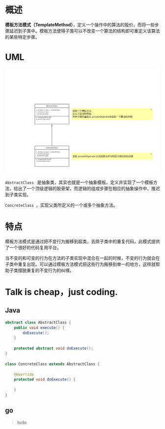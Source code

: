 # 概述

**模板方法模式（TemplateMethod）**，定义一个操作中的算法的股价，而将一些步骤延迟到子类中。模板方法使得子类可以不改变一个算法的结构即可重定义该算法的某些特定步骤。

# UML

![template](template.png)

 `AbstractClass ` 是抽象类，其实也就是一个抽象模板，定义并实现了一个模板方法，给出了一个顶级逻辑的股骨架，而逻辑的组成步骤在相应的抽象操作中，推迟到子类实现。

`ConcreteClass `，实现父类所定义的一个或多个抽象方法。

# 特点

模板方法模式是通过把不变行为搬移到超类，去除子类中的重复代码，此模式提供了一个很好的代码复用平台。

当不变的和可变的行为在方法的子类实现中混合在一起的时候，不变的行为就会在子类中重复出现。可以通过模板方法模式把这些行为搬移到单一的地方，这样就帮助子类摆脱重复的不变行为的纠缠。

# Talk is cheap，just coding.

## Java

```java
abstract class AbstractClass {
    public void execute() {
        doExecute();
    }

    protected abstract void doExecute();
}

class ConcreteClass extends AbstractClass {

    @Override
    protected void doExecute() {
        
    }
}
```

## go

> todo